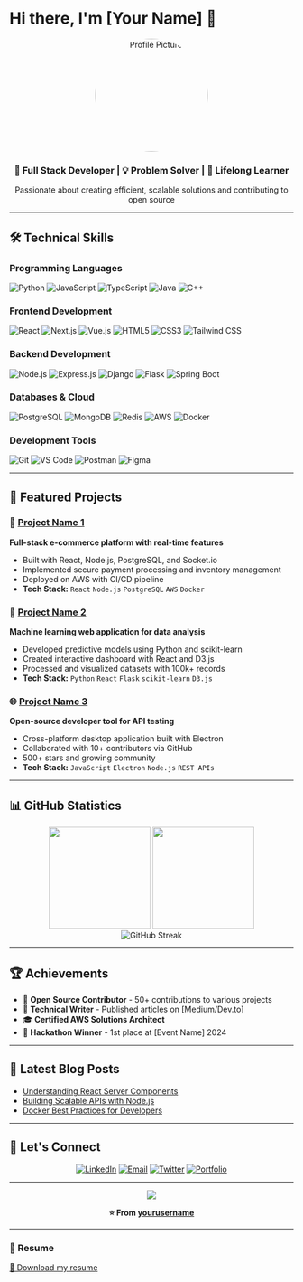 # Hi there, I'm [Your Name] 👋

<div align="center">
  <img width="200" height="200" src="https://avatars.githubusercontent.com/u/yourusername?v=4" alt="Profile Picture" style="border-radius: 50%;">
</div>

<div align="center">
  <h3>🚀 Full Stack Developer | 💡 Problem Solver | 🌱 Lifelong Learner</h3>
  <p>Passionate about creating efficient, scalable solutions and contributing to open source</p>
</div>

---

## 🛠️ Technical Skills

### Programming Languages
![Python](https://img.shields.io/badge/Python-3776AB?style=flat&logo=python&logoColor=white)
![JavaScript](https://img.shields.io/badge/JavaScript-F7DF1E?style=flat&logo=javascript&logoColor=black)
![TypeScript](https://img.shields.io/badge/TypeScript-007ACC?style=flat&logo=typescript&logoColor=white)
![Java](https://img.shields.io/badge/Java-ED8B00?style=flat&logo=openjdk&logoColor=white)
![C++](https://img.shields.io/badge/C++-00599C?style=flat&logo=c%2B%2B&logoColor=white)

### Frontend Development
![React](https://img.shields.io/badge/React-20232A?style=flat&logo=react&logoColor=61DAFB)
![Next.js](https://img.shields.io/badge/Next.js-000000?style=flat&logo=next.js&logoColor=white)
![Vue.js](https://img.shields.io/badge/Vue.js-35495E?style=flat&logo=vue.js&logoColor=4FC08D)
![HTML5](https://img.shields.io/badge/HTML5-E34F26?style=flat&logo=html5&logoColor=white)
![CSS3](https://img.shields.io/badge/CSS3-1572B6?style=flat&logo=css3&logoColor=white)
![Tailwind CSS](https://img.shields.io/badge/Tailwind_CSS-38B2AC?style=flat&logo=tailwind-css&logoColor=white)

### Backend Development
![Node.js](https://img.shields.io/badge/Node.js-43853D?style=flat&logo=node.js&logoColor=white)
![Express.js](https://img.shields.io/badge/Express.js-404D59?style=flat&logo=express&logoColor=white)
![Django](https://img.shields.io/badge/Django-092E20?style=flat&logo=django&logoColor=white)
![Flask](https://img.shields.io/badge/Flask-000000?style=flat&logo=flask&logoColor=white)
![Spring Boot](https://img.shields.io/badge/Spring_Boot-6DB33F?style=flat&logo=spring-boot&logoColor=white)

### Databases & Cloud
![PostgreSQL](https://img.shields.io/badge/PostgreSQL-316192?style=flat&logo=postgresql&logoColor=white)
![MongoDB](https://img.shields.io/badge/MongoDB-4EA94B?style=flat&logo=mongodb&logoColor=white)
![Redis](https://img.shields.io/badge/Redis-DC382D?style=flat&logo=redis&logoColor=white)
![AWS](https://img.shields.io/badge/Amazon_AWS-232F3E?style=flat&logo=amazon-aws&logoColor=white)
![Docker](https://img.shields.io/badge/Docker-2496ED?style=flat&logo=docker&logoColor=white)

### Development Tools
![Git](https://img.shields.io/badge/Git-F05032?style=flat&logo=git&logoColor=white)
![VS Code](https://img.shields.io/badge/VS_Code-007ACC?style=flat&logo=visual-studio-code&logoColor=white)
![Postman](https://img.shields.io/badge/Postman-FF6C37?style=flat&logo=postman&logoColor=white)
![Figma](https://img.shields.io/badge/Figma-F24E1E?style=flat&logo=figma&logoColor=white)

---

## 🚀 Featured Projects

### 📱 [Project Name 1](https://github.com/yourusername/project1)
**Full-stack e-commerce platform with real-time features**
- Built with React, Node.js, PostgreSQL, and Socket.io
- Implemented secure payment processing and inventory management
- Deployed on AWS with CI/CD pipeline
- **Tech Stack:** `React` `Node.js` `PostgreSQL` `AWS` `Docker`

### 🎯 [Project Name 2](https://github.com/yourusername/project2)
**Machine learning web application for data analysis**
- Developed predictive models using Python and scikit-learn
- Created interactive dashboard with React and D3.js
- Processed and visualized datasets with 100k+ records
- **Tech Stack:** `Python` `React` `Flask` `scikit-learn` `D3.js`

### 🌐 [Project Name 3](https://github.com/yourusername/project3)
**Open-source developer tool for API testing**
- Cross-platform desktop application built with Electron
- Collaborated with 10+ contributors via GitHub
- 500+ stars and growing community
- **Tech Stack:** `JavaScript` `Electron` `Node.js` `REST APIs`

---

## 📊 GitHub Statistics

<div align="center">
  <img height="180em" src="https://github-readme-stats.vercel.app/api?username=yourusername&show_icons=true&theme=default&include_all_commits=true&count_private=true&hide_border=true"/>
  <img height="180em" src="https://github-readme-stats.vercel.app/api/top-langs/?username=yourusername&layout=compact&langs_count=8&theme=default&hide_border=true"/>
</div>

<div align="center">
  <img src="https://github-readme-streak-stats.herokuapp.com/?user=yourusername&theme=default&hide_border=true" alt="GitHub Streak" />
</div>

---

## 🏆 Achievements

- 🌟 **Open Source Contributor** - 50+ contributions to various projects
- 📝 **Technical Writer** - Published articles on [Medium/Dev.to]
- 🎓 **Certified AWS Solutions Architect**
- 🏅 **Hackathon Winner** - 1st place at [Event Name] 2024

---

## 📝 Latest Blog Posts
<!-- BLOG-POST-LIST:START -->
- [Understanding React Server Components](https://your-blog.com/react-server-components)
- [Building Scalable APIs with Node.js](https://your-blog.com/scalable-apis-nodejs)
- [Docker Best Practices for Developers](https://your-blog.com/docker-best-practices)
<!-- BLOG-POST-LIST:END -->

---

## 🤝 Let's Connect

<div align="center">
  
[![LinkedIn](https://img.shields.io/badge/LinkedIn-0077B5?style=for-the-badge&logo=linkedin&logoColor=white)](https://linkedin.com/in/yourprofile)
[![Email](https://img.shields.io/badge/Email-D14836?style=for-the-badge&logo=gmail&logoColor=white)](mailto:your.email@example.com)
[![Twitter](https://img.shields.io/badge/Twitter-1DA1F2?style=for-the-badge&logo=twitter&logoColor=white)](https://twitter.com/yourhandle)
[![Portfolio](https://img.shields.io/badge/Portfolio-000000?style=for-the-badge&logo=About.me&logoColor=white)](https://yourportfolio.com)

</div>

---

<div align="center">
  <img src="https://komarev.com/ghpvc/?username=yourusername&color=blueviolet&style=flat-square&label=Profile+Views" />
  
  **⭐ From [yourusername](https://github.com/yourusername)**
</div>

---

### 📄 Resume
[📎 Download my resume](https://your-resume-link.com/resume.pdf)

